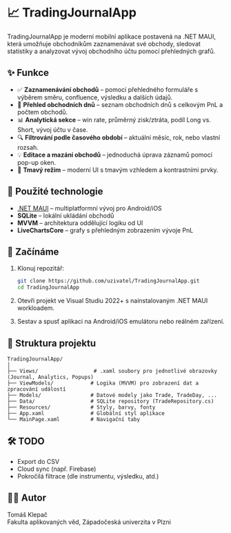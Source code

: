 # 📈 TradingJournalApp

TradingJournalApp je moderní mobilní aplikace postavená na .NET MAUI, která umožňuje obchodníkům zaznamenávat své obchody, sledovat statistiky a analyzovat vývoj obchodního účtu pomocí přehledných grafů.

## ✨ Funkce

- ✅ **Zaznamenávání obchodů** – pomocí přehledného formuláře s výběrem směru, confluence, výsledku a dalších údajů.
- 📅 **Přehled obchodních dnů** – seznam obchodních dnů s celkovým PnL a počtem obchodů.
- 📊 **Analytická sekce** – win rate, průměrný zisk/ztráta, podíl Long vs. Short, vývoj účtu v čase.
- 🔍 **Filtrování podle časového období** – aktuální měsíc, rok, nebo vlastní rozsah.
- 💡 **Editace a mazání obchodů** – jednoduchá úprava záznamů pomocí pop-up oken.
- 🌙 **Tmavý režim** – moderní UI s tmavým vzhledem a kontrastními prvky.

## 📱 Použité technologie

- [.NET MAUI](https://learn.microsoft.com/dotnet/maui/) – multiplatformní vývoj pro Android/iOS
- **SQLite** – lokální ukládání obchodů
- **MVVM** – architektura oddělující logiku od UI
- **LiveChartsCore** – grafy s přehledným zobrazením vývoje PnL

## 🏁 Začínáme

1. Klonuj repozitář:
   ```bash
   git clone https://github.com/uzivatel/TradingJournalApp.git
   cd TradingJournalApp
   ```

2. Otevři projekt ve Visual Studiu 2022+ s nainstalovaným .NET MAUI workloadem.

3. Sestav a spusť aplikaci na Android/iOS emulátoru nebo reálném zařízení.

## 📂 Struktura projektu

```
TradingJournalApp/
│
├── Views/                  # .xaml soubory pro jednotlivé obrazovky (Journal, Analytics, Popups)
├── ViewModels/            # Logika (MVVM) pro zobrazení dat a zpracování událostí
├── Models/                # Datové modely jako Trade, TradeDay, ...
├── Data/                  # SQLite repository (TradeRepository.cs)
├── Resources/             # Styly, barvy, fonty
├── App.xaml               # Globální styl aplikace
└── MainPage.xaml          # Navigační taby
```

## 🛠 TODO

- Export do CSV
- Cloud sync (např. Firebase)
- Pokročilá filtrace (dle instrumentu, výsledku, atd.)

## 👨‍💻 Autor

Tomáš Klepač  
Fakulta aplikovaných věd, Západočeská univerzita v Plzni
